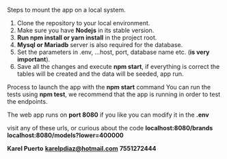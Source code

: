 Steps to mount the app on a local system.

1. Clone the repository to your local environment.
2. Make sure you have **Nodejs** in its stable version.
3. **Run npm install or yarn install** in the project root.
4. **Mysql or Mariadb** server is also required for the database.
5. Set the parameters in .env, ...host, port, database name etc. (**is very important**).
6. Save all the changes and execute **npm start**, if everything is correct the tables will be created and the data will be seeded, app run.

Process to launch the app with the **npm start** command
You can run the tests using **npm test**, we recommend that the app is running in order to test the endpoints.

The web app runs on **port 8080** if you like you can modify it in the **.env**

visit any of these urls, or curious about the code
**localhost:8080/brands
localhost:8080/models?lower=400000**


**Karel Puerto**
**karelpdiaz@hotmail.com**
**7551272444**